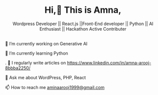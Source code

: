 <h1 align="center">Hi,👋 This is Amna, </h1>




<div>
                  <center>Wordpress Developer || React.js ||Front-End developer || Python || AI Enthusiast  || Hackathon Active Contributer</center>
</div>
<br>









 🔭 I’m currently working on Generative AI

🌱 I’m currently learning  Python

. 📝 I regularly write articles on https://www.linkedin.com/in/amna-arooj-8bbba2250/

💬 Ask me about WordPress, PHP, React

📫 How to reach me aminaarooj1999@gmail.com



